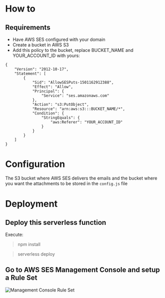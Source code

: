 # How to

## Requirements

 - Have AWS SES configured with your domain
 - Create a bucket in AWS S3
 - Add this policy to the bucket, replace BUCKET_NAME and YOUR_ACCOUNT_ID with yours:

```
{
    "Version": "2012-10-17",
    "Statement": [
        {
            "Sid": "AllowSESPuts-1501162912388",
            "Effect": "Allow",
            "Principal": {
                "Service": "ses.amazonaws.com"
            },
            "Action": "s3:PutObject",
            "Resource": "arn:aws:s3:::BUCKET_NAME/*",
            "Condition": {
                "StringEquals": {
                    "aws:Referer": "YOUR_ACCOUNT_ID"
                }
            }
        }
    ]
}
```

# Configuration

The S3 bucket where AWS SES delivers the emails and the bucket where you want the attachments to be stored in the `config.js` file

# Deployment

## Deploy this serverless function 

Execute:

 > npm install
 
 > serverless deploy

## Go to AWS SES Management Console and setup a Rule Set 

![Management Console Rule Set](https://user-images.githubusercontent.com/82532/136384918-1940c5d8-793f-4cdf-b1f5-69b4a0a1dc82.jpg)


